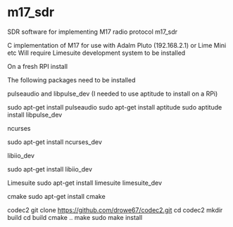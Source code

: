 # m17_sdr
SDR software for implementing M17 radio protocol
m17_sdr

C implementation of M17 for use with Adalm Pluto (192.168.2.1) or Lime Mini etc Will require Limesuite development system to be installed

On a fresh RPI install

The following packages need to be installed

pulseaudio and libpulse_dev (I needed to use aptitude to install on a RPi)

sudo apt-get install pulseaudio sudo apt-get install aptitude sudo aptitude install libpulse_dev

ncurses

sudo apt-get install ncurses_dev

libiio_dev

sudo apt-get install libiio_dev

Limesuite sudo apt-get install limesuite limesuite_dev

cmake sudo apt-get install cmake

codec2 git clone https://github.com/drowe67/codec2.git cd codec2 mkdir build cd build cmake .. make sudo make install
